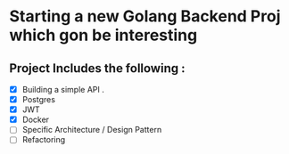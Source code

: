 # Starting a new Golang Backend Proj which gon be interesting 

## Project Includes the following : 
- [x] Building a simple API .
- [x] Postgres
- [x] JWT 
- [x] Docker
- [ ] Specific Architecture / Design Pattern 
- [ ] Refactoring